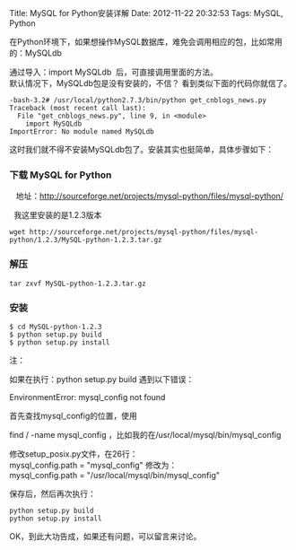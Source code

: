 Title: MySQL for Python安装详解
Date: 2012-11-22 20:32:53
Tags: MySQL, Python

在Python环境下，如果想操作MySQL数据库，难免会调用相应的包，比如常用的：MySQLdb

通过导入：import MySQLdb  后，可直接调用里面的方法。  
默认情况下，MySQLdb包是没有安装的，不信？ 看到类似下面的代码你就信了。 
    
    
    -bash-3.2# /usr/local/python2.7.3/bin/python get_cnblogs_news.py 
    Traceback (most recent call last):
      File "get_cnblogs_news.py", line 9, in <module>
        import MySQLdb
    ImportError: No module named MySQLdb

  

这时我们就不得不安装MySQLdb包了。安装其实也挺简单，具体步骤如下：

### 下载 MySQL for Python 

   地址：<http://sourceforge.net/projects/mysql-python/files/mysql-python/>  


  我这里安装的是1.2.3版本 
    
    wget http://sourceforge.net/projects/mysql-python/files/mysql-python/1.2.3/MySQL-python-1.2.3.tar.gz

### 解压 
    
    tar zxvf MySQL-python-1.2.3.tar.gz

### 安装 

  

    
    
    $ cd MySQL-python-1.2.3
    $ python setup.py build
    $ python setup.py install

注： 

如果在执行：python setup.py build 遇到以下错误：

EnvironmentError: mysql_config not found  

首先查找mysql_config的位置，使用

find / -name mysql_config ，比如我的在/usr/local/mysql/bin/mysql_config  
  
修改setup_posix.py文件，在26行：  
mysql_config.path = "mysql_config" 修改为：  
mysql_config.path = "/usr/local/mysql/bin/mysql_config"  


保存后，然后再次执行：
    
    python setup.py build
    python setup.py install

OK，到此大功告成，如果还有问题，可以留言来讨论。
